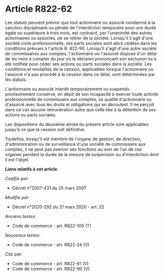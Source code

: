 # Article R822-62

Les statuts peuvent prévoir que tout actionnaire ou associé condamné à la sanction disciplinaire ou pénale de l'interdiction
temporaire pour une durée égale ou supérieure à trois mois, est contraint, par l'unanimité des autres actionnaires ou
associés, de se retirer de la société. Lorsqu'il s'agit d'une société civile professionnelle, ses parts sociales sont alors
cédées dans les conditions prévues à l'article R. 822-90. Lorsqu'il s'agit d'une autre société de commissaires aux comptes,
l'actionnaire ou l'associé dispose d'un délai de six mois à compter du jour où la décision prononçant son exclusion lui a été
notifiée pour céder ses actions ou parts sociales dans la société. Les conditions et modalités de la cession, applicables
lorsque l'actionnaire ou l'associé n'a pas procédé à la cession dans ce délai, sont déterminées par les statuts.

L'actionnaire ou associé interdit temporairement ou suspendu provisoirement conserve, en dépit de son incapacité à exercer
toute activité professionnelle de commissaire aux comptes, sa qualité d'actionnaire ou d'associé avec tous les droits et
obligations qui en découlent. Il ne perçoit dans ce cas aucune rémunération autre que celle liée à la détention de ses
actions ou parts sociales.

Les dispositions du deuxième alinéa du présent article sont applicables jusqu'à ce que la cession soit définitive.

Toutefois, lorsqu'il est membre de l'organe de gestion, de direction, d'administration ou de surveillance d'une société de
commissaire aux comptes, il ne peut pas exercer ses fonctions au sein de l'un de ces organes pendant la durée de la mesure de
suspension ou d'interdiction dont il est l'objet.

**Liens relatifs à cet article**

_Codifié par_:

  - Décret n°2007-431 du 25 mars 2007

_Modifié par_:

  - Décret n°2020-292 du 21 mars 2020 - art. 22

_Anciens textes_:

  - Code de commerce - art. R822-100 (T)

_Nouveaux textes_:

  - Code de commerce - art. R822-24 (V)

_Cité par_:

  - Code de commerce - art. R822-61 (V)
  - Code de commerce - art. R822-90 (V)
